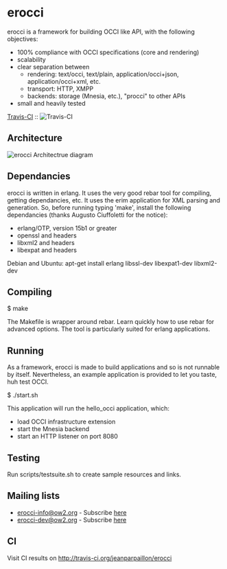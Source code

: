 # erocci

erocci is a framework for building OCCI like API, with the following objectives:
* 100% compliance with OCCI specifications (core and rendering)
* scalability
* clear separation between 
  * rendering: text/occi, text/plain, application/occi+json, application/occi+xml, etc.
  * transport: HTTP, XMPP
  * backends: storage (Mnesia, etc.), "procci" to other APIs
* small and heavily tested

[Travis-CI](http://travis-ci.org/jeanparpaillon/erocci) :: ![Travis-CI](https://secure.travis-ci.org/jeanparpaillon/erocci.png)

## Architecture

<img src="https://raw.github.com/jeanparpaillon/erocci/master/doc/erocci.png" alt="erocci Architectrue diagram" />

## Dependancies

erocci is written in erlang. It uses the very good rebar tool for
compiling, getting dependancies, etc.  It uses the erim application
for XML parsing and generation.  So, before running typing 'make',
install the following dependancies (thanks Augusto Ciuffoletti for the
notice):

* erlang/OTP, version 15b1 or greater
* openssl and headers
* libxml2 and headers
* libexpat and headers

Debian and Ubuntu: apt-get install erlang libssl-dev libexpat1-dev libxml2-dev

## Compiling

$ make

The Makefile is wrapper around rebar. Learn quickly how to use rebar
for advanced options. The tool is particularly suited for erlang
applications.

## Running

As a framework, erocci is made to build applications and so is not
runnable by itself. Nevertheless, an example application is provided
to let you taste, huh test OCCI.

$ ./start.sh

This application will run the hello_occi application, which:
* load OCCI infrastructure extension
* start the Mnesia backend
* start an HTTP listener on port 8080

## Testing

Run scripts/testsuite.sh to create sample resources and links.

## Mailing lists

* [erocci-info@ow2.org](mailto:erocci-info@ow2.org) - Subscribe [here](http://forge.ow2.org/mail/?group_id=429)
* [erocci-dev@ow2.org](mailto:erocci-dev@ow2.org) - Subscribe [here](http://forge.ow2.org/mail/?group_id=429)

## CI

Visit CI results on http://travis-ci.org/jeanparpaillon/erocci
